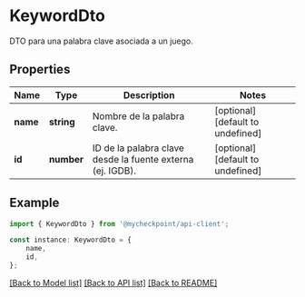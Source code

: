 # KeywordDto

DTO para una palabra clave asociada a un juego.

## Properties

Name | Type | Description | Notes
------------ | ------------- | ------------- | -------------
**name** | **string** | Nombre de la palabra clave. | [optional] [default to undefined]
**id** | **number** | ID de la palabra clave desde la fuente externa (ej. IGDB). | [optional] [default to undefined]

## Example

```typescript
import { KeywordDto } from '@mycheckpoint/api-client';

const instance: KeywordDto = {
    name,
    id,
};
```

[[Back to Model list]](../README.md#documentation-for-models) [[Back to API list]](../README.md#documentation-for-api-endpoints) [[Back to README]](../README.md)
